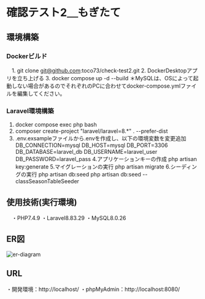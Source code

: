 # 確認テスト2＿もぎたて
## 環境構築
### Dockerビルド
　1. git clone git@github.com:toco73/check-test2.git
  2. DockerDesktopアプリを立ち上げる
  3. docker compose up -d --build
 ＊MySQLは、OSによって起動しない場合があるのでそれぞれのPCに合わせてdocker-compose.ymlファイルを編集してください。

 ### Laravel環境構築
  1. docker compose exec php bash
  2. composer create-project "laravel/laravel=8.*" . --prefer-dist
  3. .env.exsampleファイルから.envを作成し、以下の環境変数を変更追加
     DB_CONNECTION=mysql
     DB_HOST=mysql
     DB_PORT=3306
     DB_DATABASE=laravel_db
     DB_USERNAME=laravel_user
     DB_PASSWORD=laravel_pass
  4.アプリケーションキーの作成
     php artisan key:generate
  5.マイグレーションの実行
      php artisan migrate
  6.シーディングの実行
     php artisan db:seed
     php artisan db:seed --classSeasonTableSeeder
     
## 使用技術(実行環境)
　・PHP7.4.9
  ・Laravel8.83.29
  ・MySQL8.0.26

## ER図
![er-diagram](https://github.com/user-attachments/assets/c82b6bc5-f98f-4218-b09b-23b4ce6c424d)

## URL
・開発環境：http://localhost/
・phpMyAdmin：http://localhost:8080/
